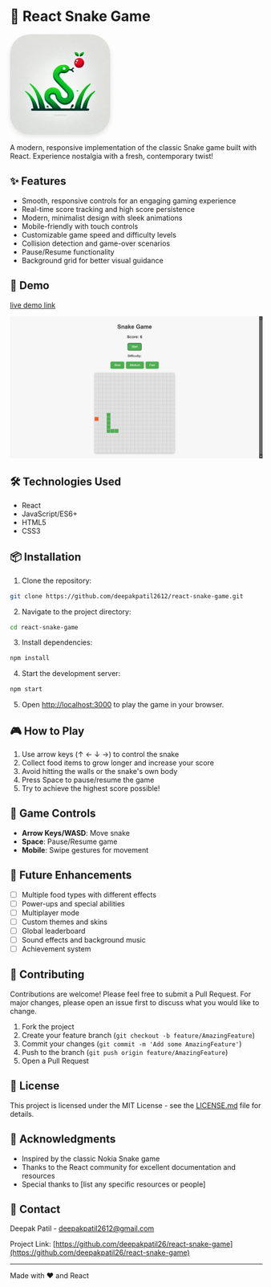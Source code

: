 # 🐍 React Snake Game

<img src="public/snake-game-logo.png" width="200" alt="Snake Game Logo" style="border-radius: 40px; box-shadow: 0 4px 8px rgba(0,0,0,0.1);">

A modern, responsive implementation of the classic Snake game built with React. Experience nostalgia with a fresh, contemporary twist!

## ✨ Features

- Smooth, responsive controls for an engaging gaming experience
- Real-time score tracking and high score persistence
- Modern, minimalist design with sleek animations
- Mobile-friendly with touch controls
- Customizable game speed and difficulty levels
- Collision detection and game-over scenarios
- Pause/Resume functionality
- Background grid for better visual guidance

## 🚀 Demo

[live demo link ](https://deepakpatil26.github.io/react-snake-game)

![Screenshot](public/react-snake-game.png)

## 🛠️ Technologies Used

- React
- JavaScript/ES6+
- HTML5
- CSS3

## 📦 Installation

1. Clone the repository:
```bash
git clone https://github.com/deepakpatil2612/react-snake-game.git
```

2. Navigate to the project directory:
```bash
cd react-snake-game
```

3. Install dependencies:
```bash
npm install
```

4. Start the development server:
```bash
npm start
```

5. Open [http://localhost:3000](http://localhost:3000) to play the game in your browser.

## 🎮 How to Play

1. Use arrow keys (↑ ← ↓ →) to control the snake
2. Collect food items to grow longer and increase your score
3. Avoid hitting the walls or the snake's own body
4. Press Space to pause/resume the game
5. Try to achieve the highest score possible!

## 🔧 Game Controls

- **Arrow Keys/WASD**: Move snake
- **Space**: Pause/Resume game
- **Mobile**: Swipe gestures for movement

## 🎯 Future Enhancements

- [ ] Multiple food types with different effects
- [ ] Power-ups and special abilities
- [ ] Multiplayer mode
- [ ] Custom themes and skins
- [ ] Global leaderboard
- [ ] Sound effects and background music
- [ ] Achievement system

## 🤝 Contributing

Contributions are welcome! Please feel free to submit a Pull Request. For major changes, please open an issue first to discuss what you would like to change.

1. Fork the project
2. Create your feature branch (`git checkout -b feature/AmazingFeature`)
3. Commit your changes (`git commit -m 'Add some AmazingFeature'`)
4. Push to the branch (`git push origin feature/AmazingFeature`)
5. Open a Pull Request

## 📝 License

This project is licensed under the MIT License - see the [LICENSE.md](LICENSE.md) file for details.

## 👏 Acknowledgments

- Inspired by the classic Nokia Snake game
- Thanks to the React community for excellent documentation and resources
- Special thanks to [list any specific resources or people]

## 📧 Contact

Deepak Patil - [deepakpatil2612@gmail.com](mailto:deepakpatil2612@gmail.com)

Project Link: [https://github.com/deepakpatil26/react-snake-game](https://github.com/deepakpatil26/react-snake-game)

---

Made with ❤️ and React
